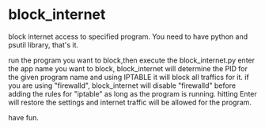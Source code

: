 # block_internet
block internet access to specified program.
You need to have python and psutil library, that's it.

run the program you want to block,then execute the block_internet.py enter the app name you want to block, block_internet will determine the PID for the given program name and using IPTABLE it will block all traffics for it.
if you are using "firewalld", block_internet will disable "firewalld" before adding the rules for "iptable" as long as the program is running. hitting Enter will restore the settings and internet traffic will be allowed for the program.



have fun.
